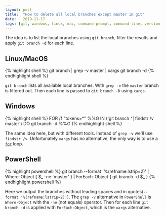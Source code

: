 ```yaml
---
layout: post
title:  "How to delete all local branches except master in git"
date:   2019-11-17
tags: [git, windows, linux, mac, command-prompt, command-line, version-control, how-to]
---
```


The idea is to list the local branches using `git branch`, filter the results and apply `git branch -d` for each line.

## Linux/MacOS
{% highlight shell %}
git branch | grep -v master | xargs git branch -d
{% endhighlight shell %}

`git branch` lists all available local branches. With `grep -v` the `master` branch is filtered out. Then each line is passed to `git branch -D` using `xargs`.
 
## Windows
{% highlight shell %}
FOR /f "tokens=*" %%G IN ('git branch ^| findstr /v master') DO git branch -d %%G
{% endhighlight shell %}

The same idea here, but with different tools. Instead of `grep -v` we'll use `findstr /v`. Unfortunately `xargs` has no alternative, the only way is to use a [`for`](https://ss64.com/nt/for_f.html) loop. 

<!--more-->

## PowerShell
{% highlight powershell %}
git branch --format '%(refname:lstrip=2)' | Where-Object { $_ -ne 'master' } | ForEach-Object { git branch -d $_ }
{% endhighlight powershell %}

Here we output the branches without leading spaces and in quotes(`--format '%(refname:lstrip=2)'`). The `grep -v` alternative in `PowerShell` is `Where-Object` with the `-ne` (not equals) operator. Then for each line `git branch -d` is applied with `ForEach-Object`, which is the `xargs` alternative.
